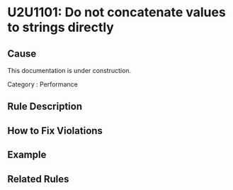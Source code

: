 # U2U1101: Do not concatenate values to strings directly

## Cause

This documentation is under construction.

Category : Performance

## Rule Description



## How to Fix Violations



## Example



## Related Rules
